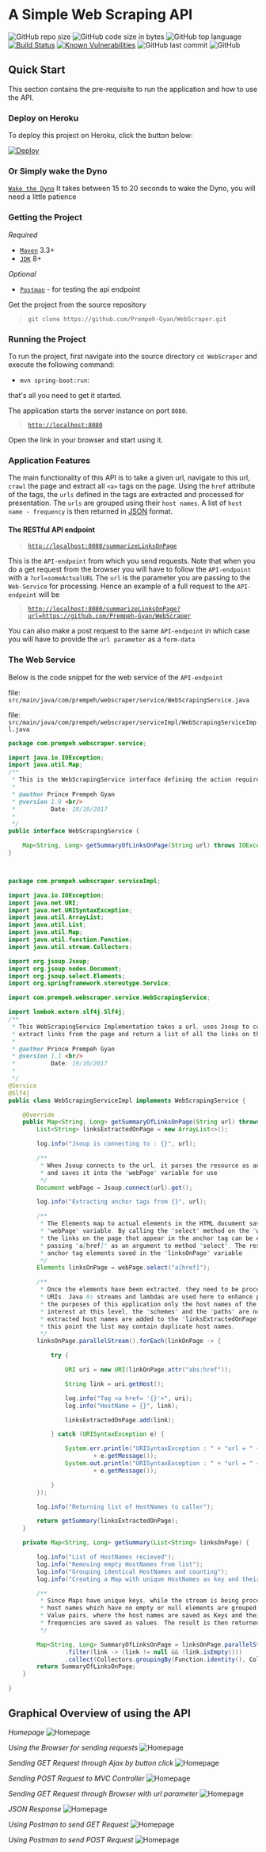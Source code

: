 # A Simple Web Scraping API
![GitHub repo size](https://img.shields.io/github/repo-size/tes-id/WebScraper)
![GitHub code size in bytes](https://img.shields.io/github/languages/code-size/tes-id/WebScraper)
![GitHub top language](https://img.shields.io/github/languages/top/tes-id/WebScraper)
[![Build Status](https://travis-ci.org/tes-id/WebScraper.svg)](https://travis-ci.org/github/tes-id/WebScraper)
[![Known Vulnerabilities](https://snyk.io/test/github/tes-id/WebScraper/badge.svg)](https://snyk.io/test/github/tes-id/WebScraper)
![GitHub last commit](https://img.shields.io/github/last-commit/tes-id/WebScraper)
![GitHub](https://img.shields.io/github/license/tes-id/WebScraper)

## Quick Start
This section contains the pre-requisite to run the application and how to use the API.

### Deploy on Heroku
To deploy this project on Heroku, click the button below:

[![Deploy](https://www.herokucdn.com/deploy/button.png)](https://heroku.com/deploy?template=https://github.com/tes-id/WebScraper)

### Or Simply wake the Dyno
[`Wake the Dyno`](https://tes-id-webscraper.herokuapp.com/)
It takes between 15 to 20 seconds to wake the Dyno, you will need a little patience


### Getting the Project

*Required*
* [`Maven`](https://maven.apache.org/) 3.3+
* [`JDK`](http://www.oracle.com/technetwork/java/javase/downloads/jdk8-downloads-2133151.html) 8+

*Optional*
* [`Postman`](https://www.getpostman.com/) - for testing the api endpoint

Get the project from the source repository
>`git clone https://github.com/Prempeh-Gyan/WebScraper.git`

### Running the Project
To run the project, first navigate into the source directory `cd WebScraper` and execute the following command:

* `mvn spring-boot:run`:

that's all you need to get it started.

The application starts the server instance on port `8080`.
> [`http://localhost:8080`](http://localhost:8080)

Open the link in your browser and start using it.

### Application Features
The main functionality of this API is to take a given url, navigate to this url, `crawl` the page and extract all `<a>` tags on the page.
Using the `href` attribute of the tags, the `urls` defined in the tags are extracted and processed for presentation.
The `urls` are grouped using their `host names`. A list of `host name - frequency` is then returned in [JSON](http://json.org/) format.

#### The RESTful API endpoint

> [`http://localhost:8080/summarizeLinksOnPage`](http://localhost:8080/summarizeLinksOnPage)

This is the `API-endpoint` from which you send requests.
Note that when you do a get request from the browser you will have to follow the `API-endpoint` with a `?url=someActualURL`
The `url` is the parameter you are passing to the `Web-Service` for processing. Hence an example of a full request to the `API-endpoint` will be
> [`http://localhost:8080/summarizeLinksOnPage?url=https://github.com/Prempeh-Gyan/WebScraper`](http://localhost:8080/summarizeLinksOnPage?url=https://github.com/Prempeh-Gyan/WebScraper)

You can also make a post request to the same `API-endpoint` in which case you will have to provide the `url parameter` as a `form-data`

### The Web Service
Below is the code snippet for the web service of the `API-endpoint`

file: `src/main/java/com/prempeh/webscraper/service/WebScrapingService.java`

file: `src/main/java/com/prempeh/webscraper/serviceImpl/WebScrapingServiceImpl.java`

```java
package com.prempeh.webscraper.service;

import java.io.IOException;
import java.util.Map;
/**
 * This is the WebScrapingService interface defining the action required to retrieve a summary of the links on a web page
 *
 * @author Prince Prempeh Gyan
 * @version 1.0 <br/>
 *          Date: 19/10/2017
 *
 */
public interface WebScrapingService {

	Map<String, Long> getSummaryOfLinksOnPage(String url) throws IOException;
}



package com.prempeh.webscraper.serviceImpl;

import java.io.IOException;
import java.net.URI;
import java.net.URISyntaxException;
import java.util.ArrayList;
import java.util.List;
import java.util.Map;
import java.util.function.Function;
import java.util.stream.Collectors;

import org.jsoup.Jsoup;
import org.jsoup.nodes.Document;
import org.jsoup.select.Elements;
import org.springframework.stereotype.Service;

import com.prempeh.webscraper.service.WebScrapingService;

import lombok.extern.slf4j.Slf4j;
/**
 * This WebScrapingService Implementation takes a url, uses Jsoup to connect to the page,
 * extract links from the page and return a list of all the links on the page
 *
 * @author Prince Prempeh Gyan
 * @version 1.1 <br/>
 *          Date: 19/10/2017
 *
 */
@Service
@Slf4j
public class WebScrapingServiceImpl implements WebScrapingService {

	@Override
	public Map<String, Long> getSummaryOfLinksOnPage(String url) throws IOException {
		List<String> linksExtractedOnPage = new ArrayList<>();

		log.info("Jsoup is connecting to : {}", url);

		/**
		 * When Jsoup connects to the url, it parses the resource as an HTML Document
		 * and saves it into the "webPage" variable for use
		 */
		Document webPage = Jsoup.connect(url).get();

		log.info("Extracting anchor tags from {}", url);

		/**
		 * The Elements map to actual elements in the HTML document saved in the
		 * "webPage" variable. By calling the "select" method on the "webPage" variable,
		 * the links on the page that appear in the anchor tag can be extracted by
		 * passing "a[href]" as an argument to method "select". The result is a list of
		 * anchor tag elements saved in the "linksOnPage" variable
		 */
		Elements linksOnPage = webPage.select("a[href]");

		/**
		 * Once the elements have been extracted, they need to be processed into actual
		 * URIs. Java 8s streams and lambdas are used here to enhance performance. For
		 * the purposes of this application only the host names of the URIs are of
		 * interest at this level, the "schemes" and the "paths" are not necessary. All
		 * extracted host names are added to the "linksExtractedOnPage" variable. At
		 * this point the list may contain duplicate host names.
		 */
		linksOnPage.parallelStream().forEach(linkOnPage -> {

			try {

				URI uri = new URI(linkOnPage.attr("abs:href"));

				String link = uri.getHost();

				log.info("Tag <a href= '{}'>", uri);
				log.info("HostName = {}", link);

				linksExtractedOnPage.add(link);

			} catch (URISyntaxException e) {

				System.err.println("URISyntaxException : " + "url = " + linkOnPage.attr("abs:href") + "\nMessage = "
						+ e.getMessage());
				System.out.println("URISyntaxException : " + "url = " + linkOnPage.attr("abs:href") + "\nMessage = "
						+ e.getMessage());

			}
		});

		log.info("Returning list of HostNames to caller");

		return getSummary(linksExtractedOnPage);
	}

	private Map<String, Long> getSummary(List<String> linksOnPage) {

		log.info("List of HostNames recieved");
		log.info("Removing empty HostNames from list");
		log.info("Grouping identical HostNames and counting");
		log.info("Creating a Map with unique HostNames as key and their frequencies as values");

		/**
		 * Since Maps have unique keys, while the stream is being processed the filtered
		 * host names which have no empty or null elements are grouped into a Map of Key
		 * Value pairs, where the host names are saved as Keys and their corresponding
		 * frequencies are saved as values. The result is then returned to the caller.
		 */

		Map<String, Long> SummaryOfLinksOnPage = linksOnPage.parallelStream()
				.filter(link -> (link != null && !link.isEmpty()))
				.collect(Collectors.groupingBy(Function.identity(), Collectors.counting()));		
		return SummaryOfLinksOnPage;
	}

}

```

## Graphical Overview of using the API

*Homepage*
![Homepage](https://i.imgur.com/qif3U9b.png)

*Using the Browser for sending requests*
![Homepage](https://i.imgur.com/Wh5tu7z.png)

*Sending GET Request through Ajax by button click*
![Homepage](https://i.imgur.com/5xicOMt.png)

*Sending POST Request to MVC Controller*
![Homepage](https://i.imgur.com/ifIQDX6.png)

*Sending GET Request through Browser with url parameter*
![Homepage](https://i.imgur.com/srYiZHn.png)

*JSON Response*
![Homepage](https://i.imgur.com/fKVtNaF.png)

*Using Postman to send GET Request*
![Homepage](https://i.imgur.com/6YqsiKX.png)

*Using Postman to send POST Request*
![Homepage](https://i.imgur.com/i5mL4GX.png)
